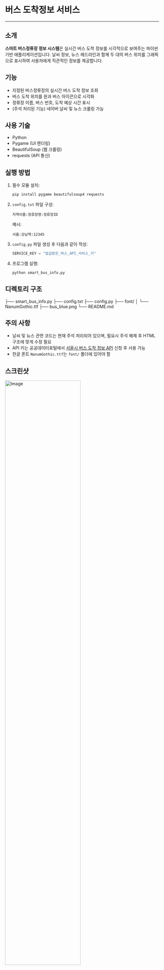 # 버스 도착정보 서비스
- - -

## 소개

**스마트 버스정류장 정보 시스템**은 실시간 버스 도착 정보를 시각적으로 보여주는 파이썬 기반 애플리케이션입니다. 
날씨 정보, 뉴스 헤드라인과 함께 두 대의 버스 위치를 그래픽으로 표시하여 사용자에게 직관적인 정보를 제공합니다.

## 기능

- 지정된 버스정류장의 실시간 버스 도착 정보 조회
- 버스 도착 위치를 원과 버스 아이콘으로 시각화
- 정류장 이름, 버스 번호, 도착 예상 시간 표시
- (주석 처리된 기능) 네이버 날씨 및 뉴스 크롤링 가능

## 사용 기술

- Python
- Pygame (UI 렌더링)
- BeautifulSoup (웹 크롤링)
- requests (API 통신)

## 실행 방법

1. 필수 모듈 설치:
    ```bash
    pip install pygame beautifulsoup4 requests
    ```

2. `config.txt` 파일 구성:
    ```
   지역이름:정류장명:정류장ID
    ```
    예시:
    ```
   서울:강남역:12345
    ```

3. `config.py` 파일 생성 후 다음과 같이 작성:
    ```python
    SERVICE_KEY = "발급받은_버스_API_서비스_키"
    ```

4. 프로그램 실행:
    ```bash
    python smart_bus_info.py
    ```

## 디렉토리 구조
├── smart_bus_info.py
├── config.txt
├── config.py
├── font/
│ └── NanumGothic.ttf
├── bus_blue.png
└── README.md


## 주의 사항

- 날씨 및 뉴스 관련 코드는 현재 주석 처리되어 있으며, 필요시 주석 해제 후 HTML 구조에 맞게 수정 필요
- API 키는 공공데이터포털에서 [서울시 버스 도착 정보 API](https://www.data.go.kr/data/15000565/openapi.do) 신청 후 사용 가능
- 한글 폰트 `NanumGothic.ttf`는 `font/` 폴더에 있어야 함

## 스크린샷

<img width="70%" height="70%" alt="Image" src="https://github.com/user-attachments/assets/8c656097-95fb-4518-aa5e-95afcadd0ff2" />

## 라이선스

MIT License


